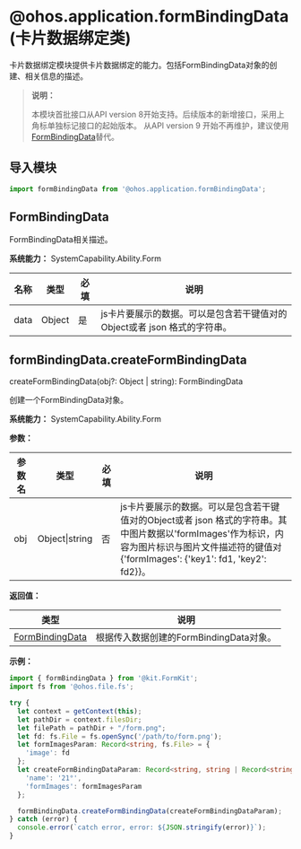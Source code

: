 # @ohos.application.formBindingData (卡片数据绑定类)

卡片数据绑定模块提供卡片数据绑定的能力。包括FormBindingData对象的创建、相关信息的描述。

> **说明：**
>
> 本模块首批接口从API version 8开始支持。后续版本的新增接口，采用上角标单独标记接口的起始版本。
> 从API version 9 开始不再维护，建议使用[FormBindingData](js-apis-app-form-formBindingData.md)替代。
## 导入模块

```ts
import formBindingData from '@ohos.application.formBindingData';
```

## FormBindingData

FormBindingData相关描述。

**系统能力：** SystemCapability.Ability.Form

| 名称 | 类型 | 必填 | 说明 |
| -------- | -------- | -------- | -------- |
| data | Object | 是 | js卡片要展示的数据。可以是包含若干键值对的Object或者 json 格式的字符串。|


## formBindingData.createFormBindingData

createFormBindingData(obj?: Object | string): FormBindingData

创建一个FormBindingData对象。

**系统能力：** SystemCapability.Ability.Form

**参数：**

| 参数名 | 类型           | 必填 | 说明                                                         |
| ------ | -------------- | ---- | ------------------------------------------------------------ |
| obj    | Object\|string | 否   | js卡片要展示的数据。可以是包含若干键值对的Object或者 json 格式的字符串。其中图片数据以'formImages'作为标识，内容为图片标识与图片文件描述符的键值对{'formImages': {'key1': fd1, 'key2': fd2}}。 |


**返回值：**

| 类型                                | 说明                                    |
| ----------------------------------- | --------------------------------------- |
| [FormBindingData](#formbindingdata) | 根据传入数据创建的FormBindingData对象。 |


**示例：**

```ts
import { formBindingData } from '@kit.FormKit';
import fs from '@ohos.file.fs';

try {
  let context = getContext(this);
  let pathDir = context.filesDir;
  let filePath = pathDir + "/form.png";
  let fd: fs.File = fs.openSync('/path/to/form.png');
  let formImagesParam: Record<string, fs.File> = {
    'image': fd
  };
  let createFormBindingDataParam: Record<string, string | Record<string, fs.File>> = {
    'name': '21°',
    'formImages': formImagesParam
  };

  formBindingData.createFormBindingData(createFormBindingDataParam);
} catch (error) {
  console.error(`catch error, error: ${JSON.stringify(error)}`);
}
```
